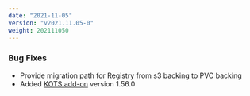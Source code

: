 ```yaml
---
date: "2021-11-05"
version: "v2021.11.05-0"
weight: 202111050
---
```


### <span class="label label-orange">Bug Fixes</span>
- Provide migration path for Registry from s3 backing to PVC backing
- Added [KOTS add-on](/docs/add-ons/kots) version 1.56.0
